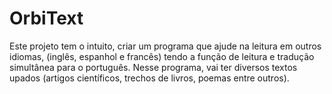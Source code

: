 # OrbiText
Este projeto tem o intuito, criar um programa que ajude na leitura em outros idiomas, (inglês, espanhol e francês) tendo a função de leitura e tradução simultânea para o português. Nesse programa, vai ter diversos textos upados (artigos científicos, trechos de livros, poemas entre outros).
